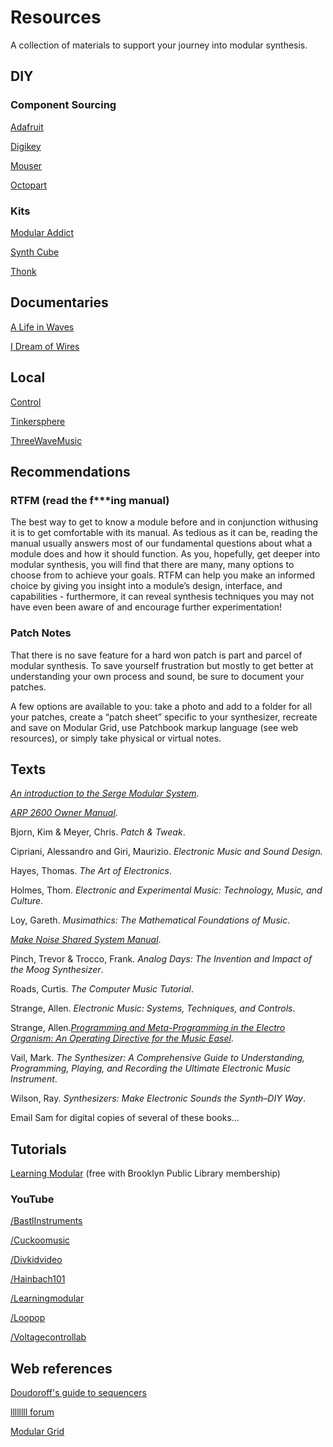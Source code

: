 # Resources 

A collection of materials to support your journey into modular synthesis. 

## DIY 
### Component Sourcing
[Adafruit](https://www.adafruit.com/)

[Digikey](https://www.digikey.com/)

[Mouser](https://www.mouser.com/)

[Octopart](https://octopart.com/)


### Kits 
[Modular Addict](https://modularaddict.com/)

[Synth Cube](https://synthcube.com)

[Thonk](https://www.thonk.co.uk/)

## Documentaries 
[A Life in Waves](http://www.alifeinwaves.com/)

[I Dream of Wires](http://www.waveshapermedia.com/#to_IDW)

## Local
[Control](https://www.ctrl-mod.com/)

[Tinkersphere](https://tinkersphere.com/)

[ThreeWaveMusic](http://threewavemusic.com/)

## Recommendations 
### RTFM (read the f***ing manual) 
The best way to get to know a module before and in conjunction with​ using it is to get comfortable with its manual. As tedious as it can be, reading the manual usually answers most of our fundamental questions about what a module does and how it should function. As you, hopefully, get deeper into modular synthesis, you will find that there are many, many options to choose from to achieve your goals. RTFM can help you make an informed choice by giving you insight into a module’s design, interface, and capabilities - furthermore, it can reveal synthesis techniques you may not have even been aware of and encourage further experimentation!

### Patch Notes 
That there is no save feature for a hard won patch is part and parcel of modular synthesis. To save yourself frustration but mostly to get better at understanding your own process and sound, be sure to document your patches.

A few options are available to you: take a photo and add to a folder for all your patches, create a “patch sheet” specific to your synthesizer, recreate and save on Modular Grid, use Patchbook markup language (see web resources), or simply take physical or virtual notes.

## Texts 
[*An introduction to the Serge Modular System*](http://serge.synth.net/documents/Intro_To_SMMS_Part_1.pdf). 

[*ARP 2600 Owner Manual*](https://guitarfool.com/ARP2600/Arp%202600%20Owners%20Manual.pdf).

Bjorn, Kim & Meyer, Chris. *​Patch & Tweak​*. 

Cipriani, Alessandro and Giri, Maurizio.  *Electronic Music and Sound Design.*

Hayes, Thomas.​ *The Art of Electronics*.​

Holmes, Thom. *E​lectronic and Experimental Music: Technology, Music, and Culture*.

Loy, Gareth. *M​usimathics: The Mathematical Foundations of Music*.​

[*Make Noise Shared System Manual*](http://www.makenoisemusic.com/content/manuals/bg-sharedsystemmanual.pdf).

Pinch, Trevor & Trocco, Frank. *A​nalog Days: The Invention and Impact of the Moog Synthesizer*.​

Roads, Curtis. *T​he Computer Music Tutorial*.​

Strange, Allen. *​Electronic Music: Systems, Techniques, and Controls*.​

Strange, Allen.​[*Programming and Meta-Programming in the Electro Organism: An Operating Directive for the Music Easel*](https://buchla.com/guides/Music-Easel-Operation-Manual-2nd-Ed.pdf).

Vail, Mark. ​*The Synthesizer: A Comprehensive Guide to Understanding, Programming, Playing, and Recording the Ultimate Electronic Music Instrument*.

Wilson, Ray. ​*Synthesizers: Make Electronic Sounds the Synth–DIY Way*.

Email Sam for digital copies of several of these books...

## Tutorials
[Learning Modular](https://learningmodular.com/) (free with Brooklyn Public Library membership) 

### YouTube
[/BastlInstruments](https://www.youtube.com/watch?v=HPXM0DfMvb4&list=PLBF4KYAe97cQrjiV0ezS6mC-QSsUKNcSq)

[/Cuckoomusic](https://www.youtube.com/channel/UCOojfmX4Wq3Ww-XP_IkvviQ)

[/Divkidvideo](https://www.youtube.com/user/DivKidVideo)

[/Hainbach101](https://www.youtube.com/user/Hainbach101/)

[/Learningmodular](https://www.youtube.com/channel/UCPJXCV7wux1v9J8Auuf2z7g)

[/Loopop](https://www.youtube.com/channel/UC-RA5BzE_BnZhf5iVdNF1hA)

[/Voltagecontrollab](https://www.youtube.com/channel/UC9y4nruLDg5DYgzEn8bJxxA)

## Web references 

[Doudoroff's guide to sequencers](doudoroff.com/sequencers)

[llllllll forum](llllllll.co)

[Modular Grid](Modulargrid.net)


